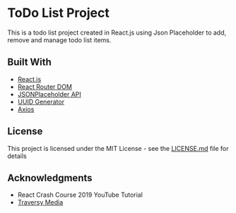 # ToDo List Project

This is a todo list project created in React.js using Json Placeholder to add, remove and manage todo list items.


## Built With

* [React.js](https://reactjs.org/)
* [React Router DOM](https://www.npmjs.com/package/react-router-dom)
* [JSONPlaceholder API](https://jsonplaceholder.typicode.com/)
* [UUID Generator](https://www.npmjs.com/package/uuid)
* [Axios](https://www.npmjs.com/package/axios)


## License

This project is licensed under the MIT License - see the [LICENSE.md](LICENSE.md) file for details

## Acknowledgments

* React Crash Course 2019 YouTube Tutorial
* [Traversy Media](https://www.youtube.com/watch?v=sBws8MSXN7A)
